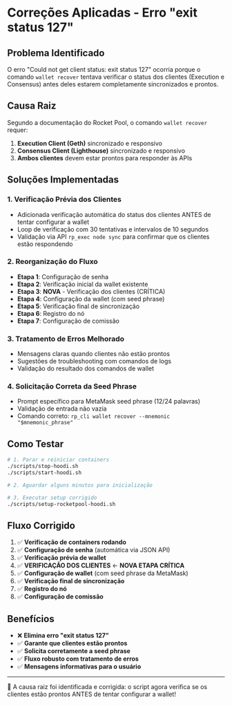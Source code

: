 # Correções Aplicadas - Erro "exit status 127"

## **Problema Identificado**

O erro "Could not get client status: exit status 127" ocorria porque o comando `wallet recover` tentava verificar o status dos clientes (Execution e Consensus) antes deles estarem completamente sincronizados e prontos.

## **Causa Raiz**

Segundo a documentação do Rocket Pool, o comando `wallet recover` requer:

1. **Execution Client (Geth)** sincronizado e responsivo
2. **Consensus Client (Lighthouse)** sincronizado e responsivo
3. **Ambos clientes** devem estar prontos para responder às APIs

## **Soluções Implementadas**

### **1. Verificação Prévia dos Clientes**

- Adicionada verificação automática do status dos clientes ANTES de tentar configurar a wallet
- Loop de verificação com 30 tentativas e intervalos de 10 segundos
- Validação via API `rp_exec node sync` para confirmar que os clientes estão respondendo

### **2. Reorganização do Fluxo**

- **Etapa 1**: Configuração de senha
- **Etapa 2**: Verificação inicial da wallet existente
- **Etapa 3**: **NOVA** - Verificação dos clientes (CRÍTICA)
- **Etapa 4**: Configuração da wallet (com seed phrase)
- **Etapa 5**: Verificação final de sincronização
- **Etapa 6**: Registro do nó
- **Etapa 7**: Configuração de comissão

### **3. Tratamento de Erros Melhorado**

- Mensagens claras quando clientes não estão prontos
- Sugestões de troubleshooting com comandos de logs
- Validação do resultado dos comandos de wallet

### **4. Solicitação Correta da Seed Phrase**

- Prompt específico para MetaMask seed phrase (12/24 palavras)
- Validação de entrada não vazia
- Comando correto: `rp_cli wallet recover --mnemonic "$mnemonic_phrase"`

## **Como Testar**

```bash
# 1. Parar e reiniciar containers
./scripts/stop-hoodi.sh
./scripts/start-hoodi.sh

# 2. Aguardar alguns minutos para inicialização

# 3. Executar setup corrigido
./scripts/setup-rocketpool-hoodi.sh
```

## **Fluxo Corrigido**

1. ✅ **Verificação de containers rodando**
2. ✅ **Configuração de senha** (automática via JSON API)
3. ✅ **Verificação prévia de wallet**
4. ✅ **VERIFICAÇÃO DOS CLIENTES** ← **NOVA ETAPA CRÍTICA**
5. ✅ **Configuração de wallet** (com seed phrase da MetaMask)
6. ✅ **Verificação final de sincronização**
7. ✅ **Registro do nó**
8. ✅ **Configuração de comissão**

## **Benefícios**

- ❌ **Elimina erro "exit status 127"**
- ✅ **Garante que clientes estão prontos**
- ✅ **Solicita corretamente a seed phrase**
- ✅ **Fluxo robusto com tratamento de erros**
- ✅ **Mensagens informativas para o usuário**

---

🎯 A causa raiz foi identificada e corrigida: o script agora verifica se os clientes estão prontos ANTES de tentar configurar a wallet!
